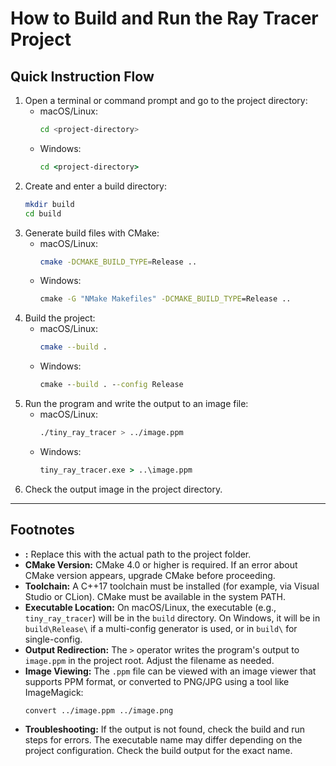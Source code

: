 # How to Build and Run the Ray Tracer Project

## Quick Instruction Flow

1. Open a terminal or command prompt and go to the project directory:
   - macOS/Linux:
     ```sh
     cd <project-directory>
     ```
   - Windows:
     ```bat
     cd <project-directory>
     ```
2. Create and enter a build directory:
   ```sh
   mkdir build
   cd build
   ```
3. Generate build files with CMake:
   - macOS/Linux:
     ```sh
     cmake -DCMAKE_BUILD_TYPE=Release ..
     ```
   - Windows:
     ```bat
     cmake -G "NMake Makefiles" -DCMAKE_BUILD_TYPE=Release ..
     ```
4. Build the project:
   - macOS/Linux:
     ```sh
     cmake --build .
     ```
   - Windows:
     ```bat
     cmake --build . --config Release
     ```
5. Run the program and write the output to an image file:
   - macOS/Linux:
     ```sh
     ./tiny_ray_tracer > ../image.ppm
     ```
   - Windows:
     ```bat
     tiny_ray_tracer.exe > ..\image.ppm
     ```
6. Check the output image in the project directory.

---

## Footnotes

- **<project-directory>:** Replace this with the actual path to the project folder.
- **CMake Version:** CMake 4.0 or higher is required. If an error about CMake version appears, upgrade CMake before proceeding.
- **Toolchain:** A C++17 toolchain must be installed (for example, via Visual Studio or CLion). CMake must be available in the system PATH.
- **Executable Location:** On macOS/Linux, the executable (e.g., `tiny_ray_tracer`) will be in the `build` directory. On Windows, it will be in `build\Release\` if a multi-config generator is used, or in `build\` for single-config.
- **Output Redirection:** The `>` operator writes the program's output to `image.ppm` in the project root. Adjust the filename as needed.
- **Image Viewing:** The `.ppm` file can be viewed with an image viewer that supports PPM format, or converted to PNG/JPG using a tool like ImageMagick:
  ```sh
  convert ../image.ppm ../image.png
  ```
- **Troubleshooting:** If the output is not found, check the build and run steps for errors. The executable name may differ depending on the project configuration. Check the build output for the exact name.
